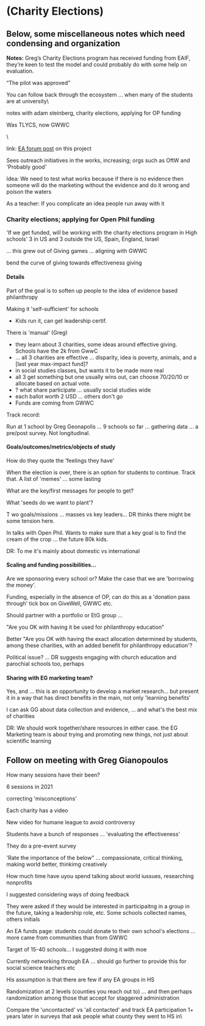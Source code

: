 # (Charity Elections)

## Below, some miscellaneous notes which need condensing and organization

**Notes:** Greg’s Charity Elections program has received funding from EAIF, they’re keen to test the model and could probably do with some help on evaluation.&#x20;

“The pilot was approved”&#x20;

You can follow back through the ecosystem … when many of the students are at university\


notes with adam steinberg, charity elections, applying for OP funding

Was TLYCS, now GWWC

\\

link: [EA forum post](https://forum.effectivealtruism.org/posts/yNXfF4LoFps7Mi4Dr/movement-building-charity-elections-for-high-schoolers) on this project

Sees outreach initiatives in the works, increasing; orgs such as OftW and 'Probably good'

Idea: We need to test what works because if there is no evidence then someone will do the marketing without the evidence and do it wrong and poison the waters

As a teacher: If you complicate an idea people run away with it



### Charity elections; applying for Open Phil funding

'If we get funded, will be working with the charity elections program in High schools' 3 in US and 3 outside the US, Spain, England, Israel

... this grew out of Giving games ... aligning with GWWC

bend the curve of giving towards effectiveness giving

#### Details

Part of the goal is to soften up people to the idea of evidence based philanthropy

Making it 'self-sufficient' for schools

* Kids run it, can get leadership certif.

There is 'manual' (Greg)

* they learn about 3 charities, some ideas around effective giving. Schools have the 2k from GwwC
* ... all 3 charities are effective ... disparity, idea is poverty, animals, and a \[last year max-impact fund]?
* in social studies classes, but wants it to be made more real
* all 3 get something but one usually wins out, can choose 70/20/10 or allocate based on actual vote.
* ? what share participate ... usually social studies wide
* each ballot worth 2 USD ... others don't go
* Funds are coming from GWWC

Track record:

Run at 1 school by Greg Geonapolis ... 9 schools so far ... gathering data ... a pre/post survey. Not longitudinal.

#### Goals/outcomes/metrics/objects of study

How do they quote the 'feelings they have'

When the election is over, there is an option for students to continue. Track that. A list of 'memes' ... some lasting

What are the key/first messages for people to get?

What 'seeds do we want to plant'?

T wo goals/missions ... masses vs key leaders... DR thinks there might be some tension here.

In talks with Open Phil. Wants to make sure that a key goal is to find the cream of the crop ... the future 80k kids.

DR: To me it's mainly about domestic vs international

#### Scaling and funding possibilities...

Are we sponsoring every school or? Make the case that we are 'borrowing the money'.

Funding, especially in the absence of OP, can do this as a 'donation pass through' tick box on GiveWell, GWWC etc.

Should partner with a portfolio or EtG group ...

"Are you OK with having it be used for philanthropy education"

Better "Are you OK with having the exact allocation determined by students, among these charities, with an added benefit for philanthropy education'?

Political issue? ... DR suggests engaging with church education and parochial schools too, perhaps

#### Sharing with EG marketing team?

Yes, and ... this is an opportunity to develop a market research... but present it in a way that has direct benefits in the main, not only 'learning benefits'

I can ask GG about data collection and evidence, ... and what's the best mix of charities

DR: We should work together/share resources in either case. the EG Marketing team is about trying and promoting new things, not just about scientific learning

## Follow on meeting with Greg Gianopoulos

How many sessions have their been?

6 sessions in 2021

correcting 'misconceptions'

Each charity has a video

New video for humane league to avoid controversy

Students have a bunch of responses ... 'evaluating the effectiveness'

They do a pre-event survey

'Rate the importance of the below" ... compassionate, critical thinking, making world better, thinkimg creatively

How much time have uyou spend talking about world iussues, researching nonprofits

I suggested considering ways of doing feedback

They were asked if they would be interested in participaitng in a group in the future, taking a leadership role, etc. Some schools collected names, others initials

An EA funds page: students could donate to their own school's elections ... more came from communities than from GWWC

Target of 15-40 schools... I suggested doing it with moe

Currently networking through EA ... should go further to provide this for social science teachers etc

His assumption is that there are few if any EA groups in HS

Randomization at 2 levels (counties you reach out to) ... and then perhaps randomization among those that accept for staggered administration

Compare the 'uncontacted' vs 'all contacted' and track EA participation 1+ years later in surveys that ask people what county they went to HS in\
